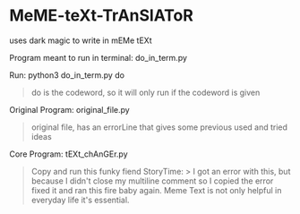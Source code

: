 # MeME-teXt-TrAnSlAToR
uses dark magic to write in mEMe tEXt

Program meant to run in terminal: 
do_in_term.py	

Run: python3 do_in_term.py do
> do is the codeword, so it will only run if the codeword is given

Original Program:
original_file.py
> original file, has an errorLine that gives some previous used and tried ideas

Core Program:
tEXt_chAnGEr.py	
  > Copy and run this funky fiend
  StoryTime:
      > I got an error with this, but because I didn't close my multiline comment so I copied the error fixed it
        and ran this fire baby again. Meme Text is not only helpful in everyday life it's essential.
